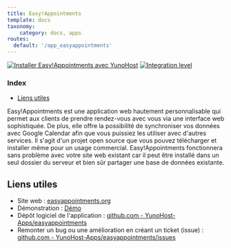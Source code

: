 ```yaml
---
title: Easy!Appointments
template: docs
taxonomy:
    category: docs, apps
routes:
  default: '/app_easyappointments'
---
```


[![Installer Easy!Appointments avec YunoHost](https://install-app.yunohost.org/install-with-yunohost.svg)](https://install-app.yunohost.org/?app=easyappointments) [![Integration level](https://dash.yunohost.org/integration/easyappointments.svg)](https://dash.yunohost.org/appci/app/easyappointments)

### Index

- [Liens utiles](#liens-utiles)

Easy!Appointments est une application web hautement personnalisable qui permet aux clients de prendre rendez-vous avec vous via une interface web sophistiquée. De plus, elle offre la possibilité de synchroniser vos données avec Google Calendar afin que vous puissiez les utiliser avec d'autres services. Il s'agit d'un projet open source que vous pouvez télécharger et installer même pour un usage commercial. Easy!Appointments fonctionnera sans problème avec votre site web existant car il peut être installé dans un seul dossier du serveur et bien sûr partager une base de données existante.

## Liens utiles

+ Site web : [easyappointments.org](https://easyappointments.org/)
+ Démonstration : [Démo](https://demo.easyappointments.org/)
+ Dépôt logiciel de l'application : [github.com - YunoHost-Apps/easyappointments](https://github.com/YunoHost-Apps/easyappointments_ynh)
+ Remonter un bug ou une amélioration en créant un ticket (issue) : [github.com - YunoHost-Apps/easyappointments/issues](https://github.com/YunoHost-Apps/easyappointments_ynh/issues)
